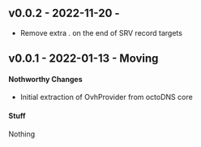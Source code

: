 ## v0.0.2 - 2022-11-20 -

* Remove extra . on the end of SRV record targets

## v0.0.1 - 2022-01-13 - Moving

#### Nothworthy Changes

* Initial extraction of OvhProvider from octoDNS core

#### Stuff

Nothing
